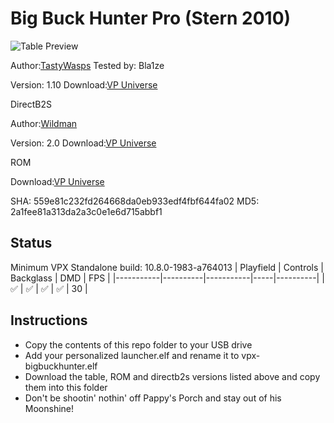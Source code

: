 # Big Buck Hunter Pro (Stern 2010)

![Table Preview](https://vpuniverse.com/screenshots/monthly_2024_01/screenshot_cab.png.356d3ab352d886db87593e4331d5edb1.png)

Author:[TastyWasps](https://vpuniverse.com/profile/44724-tastywasps/) Tested by: Bla1ze 

Version: 1.10 
Download:[VP Universe](https://vpuniverse.com/files/file/18215-big-buck-hunter-pro-stern-2010/)

DirectB2S

Author:[Wildman](https://vpuniverse.com/profile/5-wildman/)

Version: 2.0
Download:[VP Universe](https://vpuniverse.com/files/file/2454-big-buck-hunter-pro-stern-2010/)

ROM

Download:[VP Universe](https://vpuniverse.com/files/file/3472-big-buck-hunter-pro-v17/)

SHA: 559e81c232fd264668da0eb933edf4fbf644fa02
MD5: 2a1fee81a313da2a3c0e1e6d715abbf1

## Status 

Minimum VPX Standalone build: 10.8.0-1983-a764013
| Playfield | Controls | Backglass | DMD | FPS | 
|-----------|----------|-----------|-----|----------|
| :white_check_mark: | :white_check_mark: | :white_check_mark: | :white_check_mark: | 30 |

## Instructions

- Copy the contents of this repo folder to your USB drive
- Add your personalized launcher.elf and rename it to vpx-bigbuckhunter.elf
- Download the table, ROM and directb2s versions listed above and copy them into this folder
- Don't be shootin' nothin' off Pappy's Porch and stay out of his Moonshine!